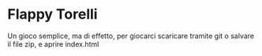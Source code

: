 # Flappy Torelli
Un gioco semplice, ma di effetto, per giocarci scaricare tramite git o salvare il file zip, e aprire index.html
